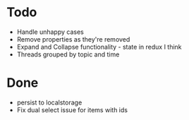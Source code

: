 # Todo

- Handle unhappy cases
- Remove properties as they're removed
- Expand and Collapse functionality - state in redux I think
- Threads grouped by topic and time

# Done

- persist to localstorage
- Fix dual select issue for items with ids
